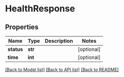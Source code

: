 # HealthResponse

## Properties
Name | Type | Description | Notes
------------ | ------------- | ------------- | -------------
**status** | **str** |  | [optional] 
**time** | **int** |  | [optional] 

[[Back to Model list]](../README.md#documentation-for-models) [[Back to API list]](../README.md#documentation-for-api-endpoints) [[Back to README]](../README.md)

